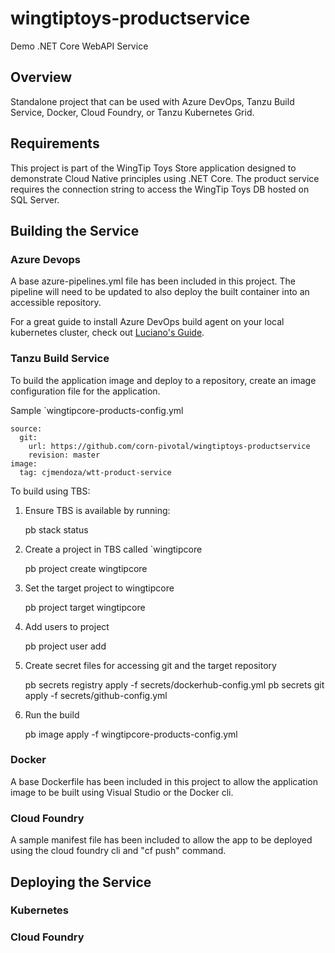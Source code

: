 # wingtiptoys-productservice
Demo .NET Core WebAPI Service

## Overview
Standalone project that can be used with Azure DevOps, Tanzu Build Service, Docker, Cloud Foundry, or Tanzu Kubernetes Grid. 

## Requirements
This project is part of the WingTip Toys Store application designed to demonstrate Cloud Native principles using .NET Core. The product service requires the connection string to access the WingTip Toys DB hosted on SQL Server.

## Building the Service

### Azure Devops
A base azure-pipelines.yml file has been included in this project. The pipeline will need to be updated to also deploy the built container into an accessible repository.

For a great guide to install Azure DevOps build agent on your local kubernetes cluster, check out [Luciano's Guide](https://github.com/lsilvapvt/pcf-tools-belt/tree/master/azure/devops/agent).

### Tanzu Build Service
To build the application image and deploy to a repository, create an image configuration file for the application.

Sample `wingtipcore-products-config.yml

    source:
      git:
        url: https://github.com/corn-pivotal/wingtiptoys-productservice
        revision: master
    image:
      tag: cjmendoza/wtt-product-service

To build using TBS:
1. Ensure TBS is available by running: 

    pb stack status
    
2. Create a project in TBS called `wingtipcore

    pb project create wingtipcore
    
3. Set the target project to wingtipcore

    pb project target wingtipcore
    
4. Add users to project

    pb project user add <username>
    
5. Create secret files for accessing git and the target repository

    pb secrets registry apply -f secrets/dockerhub-config.yml
    pb secrets git apply -f secrets/github-config.yml
    
6. Run the build

    pb image apply -f wingtipcore-products-config.yml


### Docker
A base Dockerfile has been included in this project to allow the application image to be built using Visual Studio or the Docker cli.

### Cloud Foundry
A sample manifest file has been included to allow the app to be deployed using the cloud foundry cli and "cf push" command.


## Deploying the Service

### Kubernetes

### Cloud Foundry
